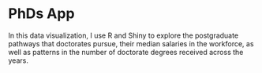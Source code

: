 # PhDs App

In this data visualization, I use R and Shiny to explore the postgraduate pathways that doctorates pursue, their median salaries in the workforce, as well as patterns in the number of doctorate degrees received across the years.
